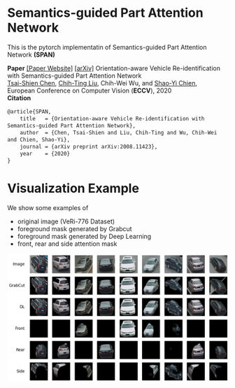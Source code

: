 # Semantics-guided Part Attention Network
This is the pytorch implementatin of Semantics-guided Part Attention Network **(SPAN)**

**Paper** [[Paper Website]](http://media.ee.ntu.edu.tw/research/SPAN/) [[arXiv]](https://arxiv.org/abs/2008.11423)
Orientation-aware Vehicle Re-identification with Semantics-guided Part Attention Network <br/>
[Tsai-Shien Chen](https://tsaishien-chen.github.io/), [Chih-Ting Liu](https://jackie840129.github.io/), Chih-Wei Wu, and [Shao-Yi Chien](http://www.ee.ntu.edu.tw/profile?id=101), <br/>
European Conference on Computer Vision (**ECCV**), 2020 <br/>
**Citation**
```
@article{SPAN,
  	title   = {Orientation-aware Vehicle Re-identification with Semantics-guided Part Attention Network},
  	author  = {Chen, Tsai-Shien and Liu, Chih-Ting and Wu, Chih-Wei and Chien, Shao-Yi},
  	journal = {arXiv preprint arXiv:2008.11423},
  	year    = {2020}
}
```

# Visualization Example
We show some examples of
- original image (VeRi-776 Dataset)
- foreground mask generated by Grabcut
- foreground mask generated by Deep Learning
- front, rear and side attention mask
<p align="center"><img src='figures/example.png' width="800pix"></p>